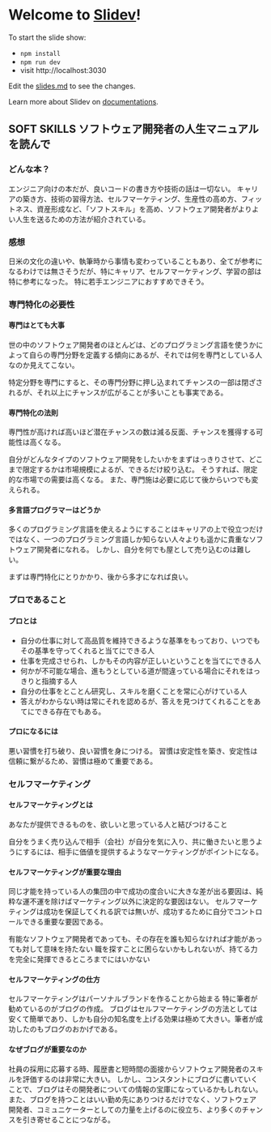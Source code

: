 # Welcome to [Slidev](https://github.com/slidevjs/slidev)!

To start the slide show:

- `npm install`
- `npm run dev`
- visit http://localhost:3030

Edit the [slides.md](./slides.md) to see the changes.

Learn more about Slidev on [documentations](https://sli.dev/).


## SOFT SKILLS ソフトウェア開発者の人生マニュアル を読んで

### どんな本？
エンジニア向けの本だが、良いコードの書き方や技術の話は一切ない。
キャリアの築き方、技術の習得方法、セルフマーケティング、生産性の高め方、フィットネス、資産形成など、「ソフトスキル」を高め、ソフトウェア開発者がよりよい人生を送るための方法が紹介されている。

### 感想
日米の文化の違いや、執筆時から事情も変わっていることもあり、全てが参考になるわけでは無さそうだが、特にキャリア、セルフマーケティング、学習の部は特に参考になった。
特に若手エンジニアにおすすめできそう。

### 専門特化の必要性

#### 専門はとても大事
世の中のソフトウェア開発者のほとんどは、どのプログラミング言語を使うかによって自らの専門分野を定義する傾向にあるが、それでは何を専門としている人なのか見えてこない。

特定分野を専門にすると、その専門分野に押し込まれてチャンスの一部は閉ざされるが、それ以上にチャンスが広がることが多いことも事実である。

#### 専門特化の法則
専門性が高ければ高いほど潜在チャンスの数は減る反面、チャンスを獲得する可能性は高くなる。

自分がどんなタイプのソフトウェア開発をしたいかをまずはっきりさせて、どこまで限定するかは市場規模によるが、できるだけ絞り込む。
そうすれば、限定的な市場での需要は高くなる。
また、専門施は必要に応じて後からいつでも変えられる。

#### 多言語プログラマーはどうか
多くのプログラミング言語を使えるようにすることはキャリアの上で役立つだけではなく、一つのプログラミング言語しか知らない人々よりも遥かに貴重なソフトウェア開発者になれる。
しかし、自分を何でも屋として売り込むのは難しい。

まずは専門特化にとりかかり、後から多才になれば良い。

### プロであること
#### プロとは
- 自分の仕事に対して高品質を維持できるような基準をもっており、いつでもその基準を守ってくれると当てにできる人
- 仕事を完成させられ、しかもその内容が正しいということを当てにできる人
- 何かが不可能な場合、進もうとしている道が間違っている場合にそれをはっきりと指摘する人
- 自分の仕事をとことん研究し、スキルを磨くことを常に心がけている人
- 答えがわからない時は常にそれを認めるが、答えを見つけてくれることをあてにできる存在でもある。

#### プロになるには
悪い習慣を打ち破り、良い習慣を身につける。
習慣は安定性を築き、安定性は信頼に繋がるため、習慣は極めて重要である。

### セルフマーケティング
#### セルフマーケティングとは
あなたが提供できるものを、欲しいと思っている人と結びつけること

自分をうまく売り込んで相手（会社）が自分を気に入り、共に働きたいと思うようにするには、相手に価値を提供するようなマーケティングがポイントになる。

#### セルフマーケティングが重要な理由
同じ才能を持っている人の集団の中で成功の度合いに大きな差が出る要因は、純粋な運不運を除けばマーケティング以外に決定的な要因はない。
セルフマーケティングは成功を保証してくれる訳では無いが、成功するために自分でコントロールできる重要な要因である。

有能なソフトウェア開発者であっても、その存在を誰も知らなければ才能があっても対して意味を持たない
職を探すことに困らないかもしれないが、持てる力を完全に発揮できるところまでにはいかない

#### セルフマーケティングの仕方
セルフマーケティングはパーソナルブランドを作ることから始まる
特に筆者が勧めているのがブログの作成。
ブログはセルフマーケティングの方法としては安くて簡単であり、しかも自分の知名度を上げる効果は極めて大きい。筆者が成功したのもブログのおかげである。

#### なぜブログが重要なのか
社員の採用に応募する時、履歴書と短時間の面接からソフトウェア開発者のスキルを評価するのは非常に大きい。
しかし、コンスタントにブログに書いていくことで、ブログはその開発者についての情報の宝庫になっているかもしれない。
また、ブログを持つことはいい勤め先にありつけるだけでなく、ソフトウェア開発者、コミュニケーターとしての力量を上げるのに役立ち、より多くのチャンスを引き寄せることにつながる。

